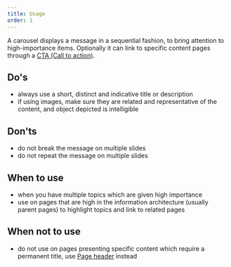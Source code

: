 ```yaml
---
title: Usage
order: 1
---
```

A carousel displays a message in a sequential fashion, to bring attention to high-importance items. Optionally it can link to specific content pages through a [CTA (Call to action)](https://ec.europa.eu/component-library/eu/components/button/code/).

## Do's

- always use a short, distinct and indicative title or description
- if using images, make sure they are related and representative of the content, and object depicted is intelligible

## Don'ts

- do not break the message on multiple slides
- do not repeat the message on multiple slides

## When to use

- when you have multiple topics which are given high importance
- use on pages that are high in the information architecture (usually parent pages) to highlight topics and link to related pages

## When not to use

- do not use on pages presenting specific content which require a permanent title, use [Page header](https://ec.europa.eu/component-library/eu/components/site-wide/page-header/code/) instead

